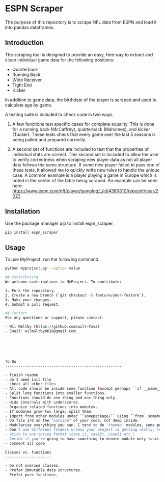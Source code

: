 
# ESPN Scraper

The purpose of this repository is to scrape NFL data from ESPN and load it into pandas dataframes.

## Introduction

The scraping tool is designed to provide an easy, free way to extract and clean individual game data for the following positions: 
- Quarterback
- Running Back
- Wide Receiver
- Tight End
- Kicker

In addition to game data, the birthdate of the player is scraped and used to calculate age by game. 

A testing suite is included to check code in two ways. 

1. A few functions test specific cases for complete equality. This is done for a running back (McCaffrey), quarterback (Mahomes), and kicker (Tucker).
    These tests check that every game over the last 5 seasons is being pulled and prepared correctly. 

2. A second set of functions are included to test that the properties of individual stats are correct. 
This second set is included to allow the user to verify correctness when scraping new player data as not all player data follows the same structure. 
If some new player failed to pass one of these tests, it allowed me to quickly write new rules to handle the unique case. 
A common example is a player playing a game in Europe which is noted in the center of the table being scraped. 
An example can be seen here: https://www.espn.com/nfl/player/gamelog/_/id/4360310/type/nfl/year/2023

## Installation

Use the package manager pip to install espn_scraper.

```markdown
pip install espn_scraper
```

## Usage
To use MyProject, run the following command:

```bash
python myproject.py --option value

## Contributing
We welcome contributions to MyProject. To contribute:

1. Fork the repository.
2. Create a new branch (`git checkout -b feature/your-feature`).
3. Make your changes.
4. Submit a pull request.

## Contact
For any questions or support, please contact:

- Wil Maltby (https://github.com/wilt-fova)
- Email: wilmaltby0618@gmail.com






To Do
-----------------------------------------------------

- finish readme
- do I need init file
- check all other files
- All code should be inside some function (except perhaps ``if __name__ == '__main__':``).
- Split long functions into smaller functions.
- Functions should do one thing and one thing only.
- Hide internals with underscores.
- Organize related functions into modules.
- If modules grow too large, split them.
- Import from other modules under ``somepackage/`` using ``from .somemodule import something``.
- Do file I/O on the "outside" of your code, not deep inside.
- Modularise everything you can. I tend to do 'themed' modules, some people do basically a module per function.
- Don't use different folders unless your project is getting really, really big
- Stick to one casing format (case_it, caseIt, CaseIt etc.)
- Decide if you're going to have something to denote module only functions (most people use _fuction or _foo to differentiate it)
- Comment all code

Classes vs. functions
---------------------

- Do not overuse classes.
- Prefer immutable data structures.
- Prefer pure functions.
